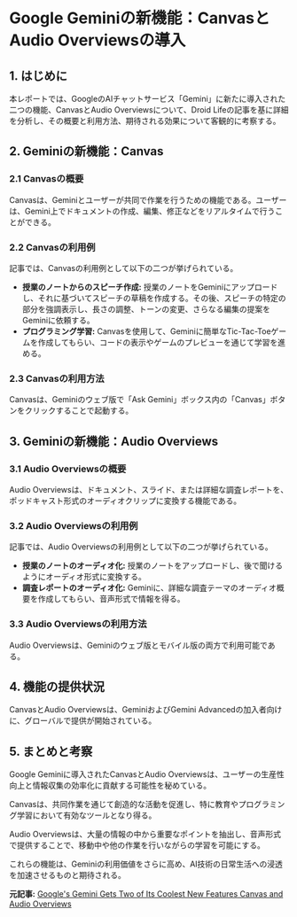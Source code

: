 # Google Geminiの新機能：CanvasとAudio Overviewsの導入

## 1. はじめに

本レポートでは、GoogleのAIチャットサービス「Gemini」に新たに導入された二つの機能、CanvasとAudio Overviewsについて、Droid Lifeの記事を基に詳細を分析し、その概要と利用方法、期待される効果について客観的に考察する。

## 2. Geminiの新機能：Canvas

### 2.1 Canvasの概要

Canvasは、Geminiとユーザーが共同で作業を行うための機能である。ユーザーは、Gemini上でドキュメントの作成、編集、修正などをリアルタイムで行うことができる。

### 2.2 Canvasの利用例

記事では、Canvasの利用例として以下の二つが挙げられている。

* **授業のノートからのスピーチ作成:** 授業のノートをGeminiにアップロードし、それに基づいてスピーチの草稿を作成する。その後、スピーチの特定の部分を強調表示し、長さの調整、トーンの変更、さらなる編集の提案をGeminiに依頼する。
* **プログラミング学習:** Canvasを使用して、Geminiに簡単なTic-Tac-Toeゲームを作成してもらい、コードの表示やゲームのプレビューを通じて学習を進める。

### 2.3 Canvasの利用方法

Canvasは、Geminiのウェブ版で「Ask Gemini」ボックス内の「Canvas」ボタンをクリックすることで起動する。

## 3. Geminiの新機能：Audio Overviews

### 3.1 Audio Overviewsの概要

Audio Overviewsは、ドキュメント、スライド、または詳細な調査レポートを、ポッドキャスト形式のオーディオクリップに変換する機能である。

### 3.2 Audio Overviewsの利用例

記事では、Audio Overviewsの利用例として以下の二つが挙げられている。

* **授業のノートのオーディオ化:** 授業のノートをアップロードし、後で聞けるようにオーディオ形式に変換する。
* **調査レポートのオーディオ化:** Geminiに、詳細な調査テーマのオーディオ概要を作成してもらい、音声形式で情報を得る。

### 3.3 Audio Overviewsの利用方法

Audio Overviewsは、Geminiのウェブ版とモバイル版の両方で利用可能である。

## 4. 機能の提供状況

CanvasとAudio Overviewsは、GeminiおよびGemini Advancedの加入者向けに、グローバルで提供が開始されている。

## 5. まとめと考察

Google Geminiに導入されたCanvasとAudio Overviewsは、ユーザーの生産性向上と情報収集の効率化に貢献する可能性を秘めている。

Canvasは、共同作業を通じて創造的な活動を促進し、特に教育やプログラミング学習において有効なツールとなり得る。

Audio Overviewsは、大量の情報の中から重要なポイントを抽出し、音声形式で提供することで、移動中や他の作業を行いながらの学習を可能にする。

これらの機能は、Geminiの利用価値をさらに高め、AI技術の日常生活への浸透を加速させるものと期待される。



**元記事:** [Google's Gemini Gets Two of Its Coolest New Features Canvas and Audio Overviews](https://www.droid-life.com/2025/03/18/gemini-canvas-audio-overviews/)